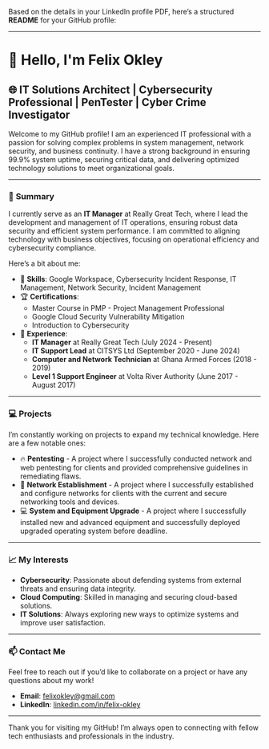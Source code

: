Based on the details in your LinkedIn profile PDF, here’s a structured **README** for your GitHub profile:

---

# 👋 Hello, I'm Felix Okley

## 🌐 IT Solutions Architect | Cybersecurity Professional | PenTester | Cyber Crime Investigator

Welcome to my GitHub profile! I am an experienced IT professional with a passion for solving complex problems in system management, network security, and business continuity. I have a strong background in ensuring 99.9% system uptime, securing critical data, and delivering optimized technology solutions to meet organizational goals.

---

### 📜 **Summary**

I currently serve as an **IT Manager** at Really Great Tech, where I lead the development and management of IT operations, ensuring robust data security and efficient system performance. I am committed to aligning technology with business objectives, focusing on operational efficiency and cybersecurity compliance.

Here’s a bit about me:
- 🔧 **Skills**: Google Workspace, Cybersecurity Incident Response, IT Management, Network Security, Incident Management
- 🏆 **Certifications**: 
  - Master Course in PMP - Project Management Professional
  - Google Cloud Security Vulnerability Mitigation
  - Introduction to Cybersecurity
- 💼 **Experience**:
  - **IT Manager** at Really Great Tech (July 2024 - Present)
  - **IT Support Lead** at CITSYS Ltd (September 2020 - June 2024)
  - **Computer and Network Technician** at Ghana Armed Forces (2018 - 2019)
  - **Level 1 Support Engineer** at Volta River Authority (June 2017 - August 2017)

---

### 💻 **Projects**

I’m constantly working on projects to expand my technical knowledge. Here are a few notable ones:
- 🔥 **Pentesting** -  A project where I successfully conducted network and web pentesting for clients and provided comprehensive guidelines in remediating flaws.
- 🔐 **Network Establishment** - A project where I successfully established and configure networks for clients with the current and secure networking tools and devices.
- 💻 **System and Equipment Upgrade** - A project where I successfully installed new and advanced equipment and successfully deployed upgraded operating system before deadline.

---

### 📈 **My Interests**
- **Cybersecurity**: Passionate about defending systems from external threats and ensuring data integrity.
- **Cloud Computing**: Skilled in managing and securing cloud-based solutions.
- **IT Solutions**: Always exploring new ways to optimize systems and improve user satisfaction.

---

### 📫 **Contact Me**
Feel free to reach out if you’d like to collaborate on a project or have any questions about my work!
- **Email**: [felixokley@gmail.com](mailto:felixokley@gmail.com)
- **LinkedIn**: [linkedin.com/in/felix-okley](https://www.linkedin.com/in/felix-okley-10a90011a)

---

Thank you for visiting my GitHub! I’m always open to connecting with fellow tech enthusiasts and professionals in the industry.

